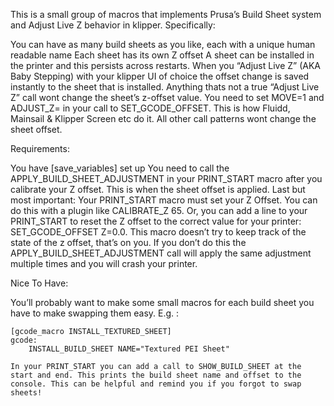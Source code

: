This is a small group of macros that implements Prusa’s Build Sheet system and Adjust Live Z behavior in klipper. Specifically:

You can have as many build sheets as you like, each with a unique human readable name
Each sheet has its own Z offset
A sheet can be installed in the printer and this persists across restarts.
When you “Adjust Live Z” (AKA Baby Stepping) with your klipper UI of choice the offset change is saved instantly to the sheet that is installed.
Anything thats not a true “Adjust Live Z” call wont change the sheet’s z-offset value. You need to set MOVE=1 and ADJUST_Z= in your call to SET_GCODE_OFFSET. This is how Fluidd, Mainsail & Klipper Screen etc do it. All other call patterns wont change the sheet offset.

Requirements:

You have [save_variables] set up
You need to call the APPLY_BUILD_SHEET_ADJUSTMENT in your PRINT_START macro after you calibrate your Z offset. This is when the sheet offset is applied.
Last but most important: Your PRINT_START macro must set your Z Offset. You can do this with a plugin like CALIBRATE_Z 65. Or, you can add a line to your PRINT_START to reset the Z offset to the correct value for your printer: SET_GCODE_OFFSET Z=0.0. This macro doesn’t try to keep track of the state of the z offset, that’s on you. If you don’t do this the APPLY_BUILD_SHEET_ADJUSTMENT call will apply the same adjustment multiple times and you will crash your printer.

Nice To Have:

You’ll probably want to make some small macros for each build sheet you have to make swapping them easy. E.g. :
```
[gcode_macro INSTALL_TEXTURED_SHEET]
gcode:
    INSTALL_BUILD_SHEET NAME="Textured PEI Sheet"
```

    In your PRINT_START you can add a call to SHOW_BUILD_SHEET at the start and end. This prints the build sheet name and offset to the console. This can be helpful and remind you if you forgot to swap sheets!

